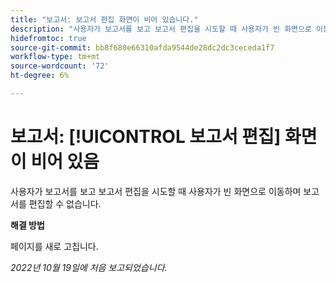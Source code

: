 ```yaml
---
title: "보고서: 보고서 편집 화면이 비어 있습니다."
description: "사용자가 보고서를 보고 보고서 편집을 시도할 때 사용자가 빈 화면으로 이동하여 보고서를 편집할 수 없습니다."
hidefromtoc: true
source-git-commit: bb8f680e66310afda9544de28dc2dc3ceceda1f7
workflow-type: tm+mt
source-wordcount: '72'
ht-degree: 6%

---
```



# 보고서: [!UICONTROL 보고서 편집] 화면이 비어 있음

사용자가 보고서를 보고 보고서 편집을 시도할 때 사용자가 빈 화면으로 이동하며 보고서를 편집할 수 없습니다.

**해결 방법**

페이지를 새로 고칩니다.

_2022년 10월 19일에 처음 보고되었습니다._

